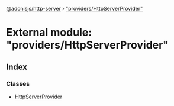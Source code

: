 [@adonisjs/http-server](../README.md) › ["providers/HttpServerProvider"](_providers_httpserverprovider_.md)

# External module: "providers/HttpServerProvider"

## Index

### Classes

* [HttpServerProvider](../classes/_providers_httpserverprovider_.httpserverprovider.md)
